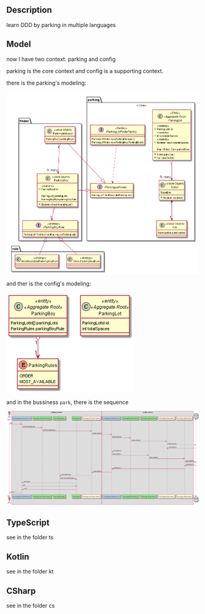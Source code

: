 ## Description

learn DDD by parking in multiple languages

## Model

now I have two context: parking and config

parking is the core context and config is a supporting context.

there is the parking's modeling:

![avatar](out/design/class/parking%20context.png)

and ther is the config's modeling:

![avatar](out/design/class/config%20context.png)

and in the bussiness `park`, there is the sequence

![avatar](out/design/sequence/park.png)

## TypeScript

see in the folder ts

## Kotlin

see in  the folder kt

## CSharp

see in the folder cs
